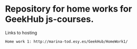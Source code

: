# Repository for home works for GeekHub js-courses.

Links to hosting

    Home work 1: http://marina-tod.esy.es/GeekHub/HomeWork1/
